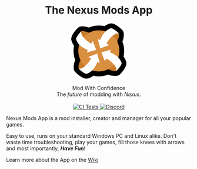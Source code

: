 <div align="center">
	<h1>The Nexus Mods App</h1>
	<img src="https://github.com/Nexus-Mods/NexusMods.MkDocsMaterial.Themes.Next/blob/2b49cf1fdd0f15684c6057259b52210e73705b98/Images/Nexus-Icon.png?raw=true" width="150" align="center" />
	<br/> <br/>
    Mod With Confidence
    <br/>
    The <i>future</i> of modding with <i>Nexus</i>.
    <br/><br/>
    <a href="https://github.com/Nexus-Mods/NexusMods.App/actions/workflows/clean_environment_tests.yaml" target="_blank">
        <img src="https://github.com/Nexus-Mods/NexusMods.App/actions/workflows/clean_environment_tests.yaml/badge.svg" alt="CI Tests">
    </a>
    <a href="https://discord.gg/ReWTxb93jS" target="_blank">
        <img src="https://img.shields.io/discord/1134149061080002713?logo=discord&logoColor=white&color=7289da" alt="Discord">
    </a>
</div>

Nexus Mods App is a mod installer, creator and manager for all your popular games.

Easy to use, runs on your standard Windows PC and Linux alike. Don't waste time troubleshooting, play your games,
fill those knees with arrows and most importantly, ***Have Fun***!

Learn more about the App on the [Wiki](https://nexus-mods.github.io/NexusMods.App/)
